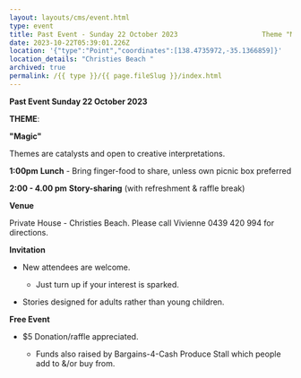 ```yaml
---
layout: layouts/cms/event.html
type: event
title: Past Event - Sunday 22 October 2023                     Theme "Magic"
date: 2023-10-22T05:39:01.226Z
location: '{"type":"Point","coordinates":[138.4735972,-35.1366859]}'
location_details: "Christies Beach "
archived: true
permalink: /{{ type }}/{{ page.fileSlug }}/index.html
---
```

**Past Event Sunday 22 October 2023**

**THEME**:

**"Magic"**

Themes are catalysts and open to creative interpretations.   

**1:00pm**  **Lunch** - Bring finger-food to share, unless own picnic box preferred

**2:00 - 4.00 pm**    **Story-sharing** (with refreshment & raffle break) 

**Venue**

Private House - Christies Beach. Please call Vivienne 0439 420 994 for directions.

**Invitation**  

* New attendees are welcome. 

  * Just turn up if your interest is sparked.
* Stories designed for adults rather than young children. 

**Free Event**   

* $5 Donation/raffle appreciated.

  * Funds also raised by Bargains-4-Cash Produce Stall which people add to &/or buy from.